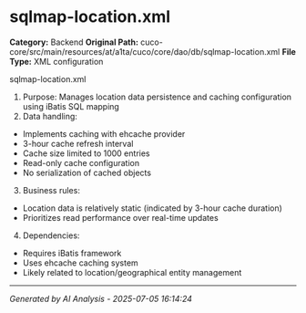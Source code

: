# sqlmap-location.xml

**Category:** Backend
**Original Path:** cuco-core/src/main/resources/at/a1ta/cuco/core/dao/db/sqlmap-location.xml
**File Type:** XML configuration

sqlmap-location.xml
1. Purpose: Manages location data persistence and caching configuration using iBatis SQL mapping
2. Data handling:
- Implements caching with ehcache provider
- 3-hour cache refresh interval
- Cache size limited to 1000 entries
- Read-only cache configuration
- No serialization of cached objects
3. Business rules:
- Location data is relatively static (indicated by 3-hour cache duration)
- Prioritizes read performance over real-time updates
4. Dependencies:
- Requires iBatis framework
- Uses ehcache caching system
- Likely related to location/geographical entity management

---
*Generated by AI Analysis - 2025-07-05 16:14:24*
